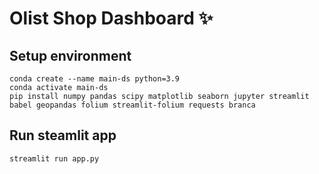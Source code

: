 # Olist Shop Dashboard ✨

## Setup environment
```
conda create --name main-ds python=3.9
conda activate main-ds
pip install numpy pandas scipy matplotlib seaborn jupyter streamlit babel geopandas folium streamlit-folium requests branca
```

## Run steamlit app
```
streamlit run app.py
```
